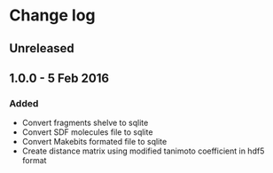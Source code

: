 # Change log

## Unreleased

## 1.0.0 - 5 Feb 2016

### Added

- Convert fragments shelve to sqlite
- Convert SDF molecules file to sqlite
- Convert Makebits formated file to sqlite
- Create distance matrix using modified tanimoto coefficient in hdf5 format
